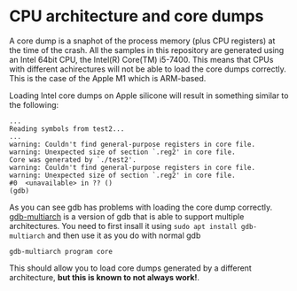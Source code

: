 # CPU architecture and core dumps

A core dump is a snaphot of the process memory (plus CPU registers) at the time of the crash. All the samples in this repository are generated using an Intel 64bit CPU, the Intel(R) Core(TM) i5-7400. This means that CPUs with different achirectures will not be able to load the core dumps correctly. This is the case of the Apple M1 which is ARM-based. 

Loading Intel core dumps on Apple silicone will result in something similar to the following:

```
...
Reading symbols from test2...
...
warning: Couldn't find general-purpose registers in core file.
warning: Unexpected size of section `.reg2' in core file.
Core was generated by `./test2'.
warning: Couldn't find general-purpose registers in core file.
warning: Unexpected size of section `.reg2' in core file.
#0  <unavailable> in ?? ()
(gdb) 

```

As you can see gdb has problems with loading the core dump correctly. [gdb-multiarch](https://packages.ubuntu.com/focal/gdb-multiarch) is a version of gdb that is able to support multiple architectures. You need to first insall it using ```sudo apt install gdb-multiarch``` and then use it as you do with normal gdb

```
gdb-multiarch program core
```

This should allow you to load core dumps generated by a different architecture, **but this is known to not always work!**.
